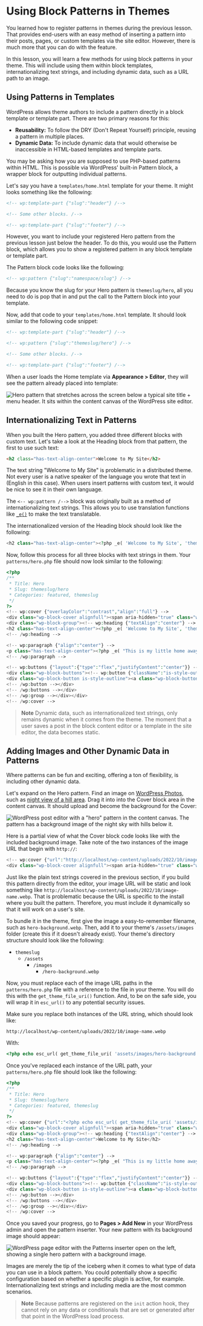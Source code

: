 # Using Block Patterns in Themes

You learned how to register patterns in themes during the previous lesson.  That provides end-users with an easy method of inserting a pattern into their posts, pages, or custom templates via the site editor.  However, there is much more that you can do with the feature.

In this lesson, you will learn a few methods for using block patterns in your theme.  This will include using them within block templates, internationalizing text strings, and including dynamic data, such as a URL path to an image. 

## Using Patterns in Templates

WordPress allows theme authors to include a pattern directly in a block template or template part.  There are two primary reasons for this:

- **Reusability:** To follow the DRY (Don't Repeat Yourself) principle, reusing a pattern in multiple places.
- **Dynamic Data:** To include dynamic data that would otherwise be inaccessible in HTML-based templates and template parts.

You may be asking how you are supposed to use PHP-based patterns within HTML.  This is possible via WordPress' built-in Pattern block, a wrapper block for outputting individual patterns.

Let's say you have a `templates/home.html` template for your theme.  It might looks something like the following:

```html
<!-- wp:template-part {"slug":"header"} /-->

<!-- Some other blocks. /-->

<!-- wp:template-part {"slug":"footer"} /-->
```

However, you want to include your registered Hero pattern from the previous lesson just below the header.  To do this, you would use the Pattern block, which allows you to show a registered pattern in any block template or template part.

The Pattern block code looks like the following:

```html
<!-- wp:pattern {"slug":"namespace/slug"} /-->
```

Because you know the slug for your Hero pattern is `themeslug/hero`, all you need to do is pop that in and put the call to the Pattern block into your template.

Now, add that code to your `templates/home.html` template.  It should look similar to the following code snippet:

```html
<!-- wp:template-part {"slug":"header"} /-->

<!-- wp:pattern {"slug":"themeslug/hero"} /-->

<!-- Some other blocks. /-->

<!-- wp:template-part {"slug":"footer"} /-->
```

When a user loads the Home template via **Appearance > Editor**, they will see the pattern already placed into template:

![Hero pattern that stretches across the screen below a typical site title + menu header. It sits within the content canvas of the WordPress site editor.](/images/module-06/lesson-03/pattern-home-template-editor.jpg)

## Internationalizing Text in Patterns

When you built the Hero pattern, you added three different blocks with custom text.  Let's take a look at the Heading block from that pattern, the first to use such text:

```html
<h2 class="has-text-align-center">Welcome to My Site</h2>
```

The text string "Welcome to My Site" is problematic in a distributed theme.  Not every user is a native speaker of the language you wrote that text in (English in this case).  When users insert patterns with custom text, it would be nice to see it in their own language.

The `<-- wp:pattern /-->` block was originally built as a method of internationalizing text strings.  This allows you to use translation functions  like [`_e()`](https://developer.wordpress.org/reference/functions/_e/) to make the text translatable.

The internationalized version of the Heading block should look like the following:

```php
<h2 class="has-text-align-center"><?php _e( 'Welcome to My Site', 'themeslug' ); ?></h2>
```

Now, follow this process for all three blocks with text strings in them.  Your `patterns/hero.php` file should now look similar to the following:

```php
<?php
/**
 * Title: Hero
 * Slug: themeslug/hero
 * Categories: featured, themeslug
 */
?>
<!-- wp:cover {"overlayColor":"contrast","align":"full"} -->
<div class="wp-block-cover alignfull"><span aria-hidden="true" class="wp-block-cover__background has-contrast-background-color has-background-dim-100 has-background-dim"></span><div class="wp-block-cover__inner-container"><!-- wp:group {"style":{"spacing":{"blockGap":"2.5rem"}},"layout":{"type":"constrained","wideSize":"%","contentSize":"75%"}} -->
<div class="wp-block-group"><!-- wp:heading {"textAlign":"center"} -->
<h2 class="has-text-align-center"><?php _e( 'Welcome to My Site', 'themeslug' ); ?></h2>
<!-- /wp:heading -->

<!-- wp:paragraph {"align":"center"} -->
<p class="has-text-align-center"><?php _e( "This is my little home away from home. Here, you will get to know me.  I'll share my likes, hobbies, and more.  Every now and then, I'll even have something interesting to say in a blog post.", 'themeslug' ); ?></p>
<!-- /wp:paragraph -->

<!-- wp:buttons {"layout":{"type":"flex","justifyContent":"center"}} -->
<div class="wp-block-buttons"><!-- wp:button {"className":"is-style-outline"} -->
<div class="wp-block-button is-style-outline"><a class="wp-block-button__link wp-element-button"><?php _e( 'See My Popular Posts →', 'themeslug' ); ?></a></div>
<!-- /wp:button --></div>
<!-- /wp:buttons --></div>
<!-- /wp:group --></div></div>
<!-- /wp:cover -->
```

> **Note** Dynamic data, such as internationalized text strings, only remains dynamic when it comes from the theme.  The moment that a user saves a post in the block content editor or a template in the site editor, the data becomes static.

## Adding Images and Other Dynamic Data in Patterns

Where patterns can be fun and exciting, offering a ton of flexibility, is including other dynamic data.

Let's expand on the Hero pattern.  Find an image on [WordPress Photos](https://wordpress.org/photos/), such as [night view of a hill area](https://wordpress.org/photos/photo/67563182d4/).  Drag it into into the Cover block area in the content canvas.  It should upload and become the background for the Cover:

![WordPress post editor with a "hero" pattern in the content canvas. The pattern has a background image of the night sky with hills below it.](/images/module-06/lesson-03/hero-pattern-with-background.jpg)

Here is a partial view of what the Cover block code looks like with the included background image.  Take note of the two instances of the image URL that begin with `http://`:

```php
<!-- wp:cover {"url":"http://localhost/wp-content/uploads/2022/10/image-name.webp","id":3424,"dimRatio":50,"overlayColor":"contrast","align":"full"} -->
<div class="wp-block-cover alignfull"><span aria-hidden="true" class="wp-block-cover__background has-contrast-background-color has-background-dim"></span><img class="wp-block-cover__image-background wp-image-3424" alt="" src="http://localhost/wp-content/uploads/2022/10/image-name.webp" data-object-fit="cover"/>
```

Just like the plain text strings covered in the previous section, if you build this pattern directly from the editor, your image URL will be static and look something like `http://localhost/wp-content/uploads/2022/10/image-name.webp`.  That is problematic because the URL is specific to the install where you built the pattern.  Therefore, you must include it dynamically so that it will work on a user's site.

To bundle it in the theme, first give the image a easy-to-remember filename, such as `hero-background.webp`.  Then, add it to your theme's `/assets/images` folder (create this if it doesn't already exist).  Your theme's directory structure should look like the following:

- `themeslug`
	- `/assets`
		- `/images`
			- `/hero-background.webp`

Now, you must replace each of the image URL paths in the `patterns/hero.php` file with a reference to the file in your theme.  You will do this with the `get_theme_file_uri()` function.  And, to be on the safe side, you will wrap it in `esc_url()` to any potential security issues.

Make sure you replace both instances of the URL string, which should look like:

```
http://localhost/wp-content/uploads/2022/10/image-name.webp
```

With:

```php
<?php echo esc_url( get_theme_file_uri( 'assets/images/hero-background.webp' ) ); ?>
```

Once you've replaced each instance of the URL path, your `patterns/hero.php` file should look like the following:

```php
<?php
/**
 * Title: Hero
 * Slug: themeslug/hero
 * Categories: featured, themeslug
 */
?>
<!-- wp:cover {"url":"<?php echo esc_url( get_theme_file_uri( 'assets/images/hero-background.webp' ) ); ?>","id":3424,"dimRatio":50,"overlayColor":"contrast","align":"full"} -->
<div class="wp-block-cover alignfull"><span aria-hidden="true" class="wp-block-cover__background has-contrast-background-color has-background-dim"></span><img class="wp-block-cover__image-background wp-image-3424" alt="" src="<?php echo esc_url( get_theme_file_uri( 'assets/images/hero-background.webp' ) ); ?>" data-object-fit="cover"/><div class="wp-block-cover__inner-container"><!-- wp:group {"style":{"spacing":{"blockGap":"2.5rem"}},"layout":{"type":"constrained","wideSize":"%","contentSize":"75%","justifyContent":"center"}} -->
<div class="wp-block-group"><!-- wp:heading {"textAlign":"center"} -->
<h2 class="has-text-align-center">Welcome to My Site</h2>
<!-- /wp:heading -->

<!-- wp:paragraph {"align":"center"} -->
<p class="has-text-align-center"><?php _e( "This is my little home away from home. Here, you will get to know me.  I'll share my likes, hobbies, and more.  Every now and then, I'll even have something interesting to say in a blog post.", 'themeslug' ); ?></p>
<!-- /wp:paragraph -->

<!-- wp:buttons {"layout":{"type":"flex","justifyContent":"center"}} -->
<div class="wp-block-buttons"><!-- wp:button {"className":"is-style-outline"} -->
<div class="wp-block-button is-style-outline"><a class="wp-block-button__link wp-element-button"><?php _e( 'See My Popular Posts →', 'themeslug' ); ?></a></div>
<!-- /wp:button --></div>
<!-- /wp:buttons --></div>
<!-- /wp:group --></div></div>
<!-- /wp:cover -->
```

Once you saved your progress, go to **Pages > Add New** in your WordPress admin and open the pattern inserter.  Your new pattern with its background image should appear:

![WordPress page editor with the Patterns inserter open on the left, showing a single hero pattern with a background image.](/images/module-06/lesson-03/hero-with-background-inserter.jpg)

Images are merely the tip of the iceberg when it comes to what type of data you can use in a block pattern.  You could potentially show a specific configuration based on whether a specific plugin is active, for example.  Internationalizing text strings and including media are the most common scenarios.

> **Note** Because patterns are registered on the `init` action hook, they cannot rely on any data or conditionals that are set or generated after that point in the WordPress load process.
